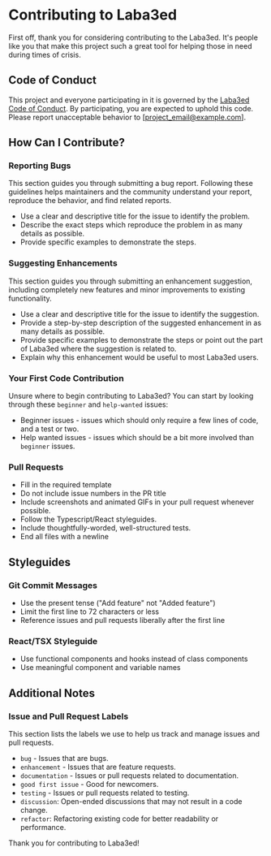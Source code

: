 # Contributing to Laba3ed

First off, thank you for considering contributing to the Laba3ed. It's people like you that make this project such a great tool for helping those in need during times of crisis.

## Code of Conduct

This project and everyone participating in it is governed by the [Laba3ed Code of Conduct](CODE_OF_CONDUCT.md). By participating, you are expected to uphold this code. Please report unacceptable behavior to [project_email@example.com].

## How Can I Contribute?

### Reporting Bugs

This section guides you through submitting a bug report. Following these guidelines helps maintainers and the community understand your report, reproduce the behavior, and find related reports.

- Use a clear and descriptive title for the issue to identify the problem.
- Describe the exact steps which reproduce the problem in as many details as possible.
- Provide specific examples to demonstrate the steps.

### Suggesting Enhancements

This section guides you through submitting an enhancement suggestion, including completely new features and minor improvements to existing functionality.

- Use a clear and descriptive title for the issue to identify the suggestion.
- Provide a step-by-step description of the suggested enhancement in as many details as possible.
- Provide specific examples to demonstrate the steps or point out the part of Laba3ed where the suggestion is related to.
- Explain why this enhancement would be useful to most Laba3ed users.

### Your First Code Contribution

Unsure where to begin contributing to Laba3ed? You can start by looking through these `beginner` and `help-wanted` issues:

- Beginner issues - issues which should only require a few lines of code, and a test or two.
- Help wanted issues - issues which should be a bit more involved than `beginner` issues.

### Pull Requests

- Fill in the required template
- Do not include issue numbers in the PR title
- Include screenshots and animated GIFs in your pull request whenever possible.
- Follow the Typescript/React styleguides.
- Include thoughtfully-worded, well-structured tests.
- End all files with a newline

## Styleguides

### Git Commit Messages

- Use the present tense ("Add feature" not "Added feature")
- Limit the first line to 72 characters or less
- Reference issues and pull requests liberally after the first line

### React/TSX Styleguide

- Use functional components and hooks instead of class components
- Use meaningful component and variable names

## Additional Notes

### Issue and Pull Request Labels

This section lists the labels we use to help us track and manage issues and pull requests.

- `bug` - Issues that are bugs.
- `enhancement` - Issues that are feature requests.
- `documentation` - Issues or pull requests related to documentation.
- `good first issue` - Good for newcomers.
- `testing` - Issues or pull requests related to testing.
- `discussion`: Open-ended discussions that may not result in a code change.
- `refactor`: Refactoring existing code for better readability or performance.

Thank you for contributing to Laba3ed!
